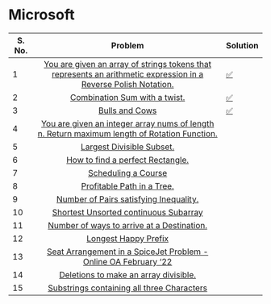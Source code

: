# Microsoft

| S. No. | Problem | Solution |
| ------ |:-------:| ------------ |
| 1 | [You are given an array of strings tokens that represents an arithmetic expression in a Reverse Polish Notation.](https://leetcode.com/problems/evaluate-reverse-polish-notation/) | [✅](https://leetcode.com/problems/evaluate-reverse-polish-notation/submissions/869262397/) |
| 2 | [Combination Sum with a twist.](https://leetcode.com/problems/combination-sum-iii/) | [ ✅](https://leetcode.com/problems/combination-sum-iii/submissions/869656377/) |
| 3 | [Bulls and Cows](https://leetcode.com/problems/bulls-and-cows/) | [✅](https://leetcode.com/problems/bulls-and-cows/submissions/869476279/ ) |
| 4 | [You are given an integer array nums of length n. Return maximum length of Rotation Function.](https://leetcode.com/problems/rotate-function/) |  |   |
| 5 | [Largest Divisible Subset.](https://leetcode.com/problems/largest-divisible-subset/) |  |
| 6 | [How to find a perfect Rectangle.](https://leetcode.com/problems/perfect-rectangle/) |  |
| 7 | [Scheduling a Course](https://leetcode.com/problems/course-schedule/) | |   
| 8 | [Profitable Path in a Tree.](https://leetcode.com/problems/most-profitable-path-in-a-tree/) ||
| 9 | [Number of Pairs satisfying Inequality.](https://leetcode.com/problems/number-of-pairs-satisfying-inequality/) |  |
| 10 | [Shortest Unsorted continuous Subarray](https://leetcode.com/problems/shortest-unsorted-continuous-subarray/) || 
| 11 | [Number of ways to arrive at a Destination.](https://leetcode.com/problems/number-of-ways-to-arrive-at-destination/) | |
| 12 | [Longest Happy Prefix](https://leetcode.com/problems/longest-happy-prefix/) |  | 
| 13 | [Seat Arrangement in a SpiceJet Problem - Online OA February ‘22](https://leetcode.com/problems/airplane-seat-assignment-probability/) ||
| 14 | [Deletions to make an array divisible.](https://leetcode.com/problems/minimum-deletions-to-make-array-divisible/) |  |   
| 15 | [Substrings containing all three Characters](https://leetcode.com/problems/number-of-substrings-containing-all-three-characters/) | |   

